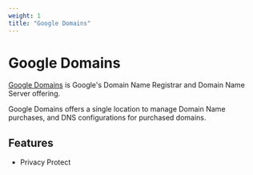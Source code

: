 ```yaml
---
weight: 1
title: "Google Domains"
---
```


# Google Domains

[Google Domains](https://domains.google.com) is Google's Domain Name Registrar and Domain Name Server offering.

Google Domains offers a single location to manage Domain Name purchases, and DNS configurations for purchased domains.

## Features

- Privacy Protect
